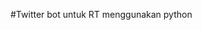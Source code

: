#Twitter bot untuk RT menggunakan python
<script src="https://gist.github.com/ilhamtaufiq/cd6d9f25d785cfb60396ff32c6c27473.js"></script>
